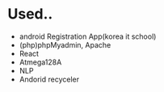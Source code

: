 Used..
===============
- android Registration App(korea it school)
- (php)phpMyadmin, Apache
- React
- Atmega128A
- NLP
- Andorid recyceler
